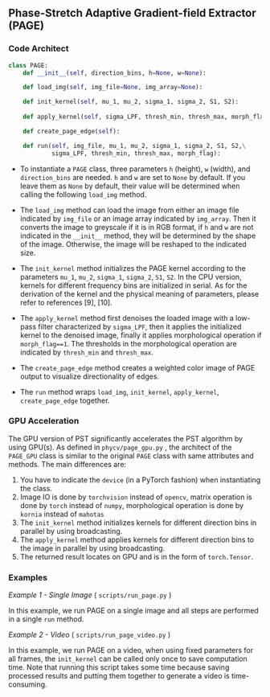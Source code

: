 ## Phase-Stretch Adaptive Gradient-field Extractor (PAGE)

### **Code Architect**

```python
class PAGE:
    def __init__(self, direction_bins, h=None, w=None):

    def load_img(self, img_file=None, img_array=None):

    def init_kernel(self, mu_1, mu_2, sigma_1, sigma_2, S1, S2):
    
    def apply_kernel(self, sigma_LPF, thresh_min, thresh_max, morph_flag):    

    def create_page_edge(self):

    def run(self, img_file, mu_1, mu_2, sigma_1, sigma_2, S1, S2,\
            sigma_LPF, thresh_min, thresh_max, morph_flag):
```

* To instantiate a `PAGE` class, three parameters `h` (height),  `w` (width), and `direction_bins` are needed. `h` and `w` are set to `None` by default. If you leave them as `None` by default, their value will be determined when calling the following `load_img` method. 

* The `load_img` method can load the image from either an image file indicated by `img_file` or an image array indicated by `img_array`. Then it converts the image to greyscale if it is in RGB format, if `h` and `w` are not indicated in the `__init__` method, they will be determined by the shape of the image. Otherwise, the image will be reshaped to the indicated size.

* The `init_kernel` method initializes the PAGE kernel according to the parameters `mu_1`,  `mu_2`,  `sigma_1`,  `sigma_2`,  `S1`,  `S2`. In the CPU version, kernels for different frequency bins are initialized in serial. As for the derivation of the kernel and the physical meaning of parameters, please refer to references [9], [10].

* The `apply_kernel` method first denoises the loaded image with a low-pass filter characterized by `sigma_LPF`, then it applies the initialized kernel to the denoised image, finally it applies morphological operation if `morph_flag==1`. The thresholds in the morphological operation are indicated by `thresh_min` and `thresh_max`.

* The `create_page_edge` method creates a weighted color image of PAGE output to visualize directionality of edges.

* The `run` method wraps `load_img`,  `init_kernel`,  `apply_kernel`,  `create_page_edge` together.

### **GPU Acceleration**

The GPU version of PST significantly accelerates the PST algorithm by using GPU(s). As defined in `phycv/page_gpu.py` , the architect of the `PAGE_GPU` class is similar to the original `PAGE` class with same attributes and methods. The main differences are:

1. You have to indicate the `device` (in a PyTorch fashion) when instantiating the class.
2. Image IO is done by `torchvision` instead of `opencv`, matrix operation is done by `torch` instead of `numpy`, morphological operation is done by `kornia` instead of `mahotas`
3. The `init_kernel` method initializes kernels for different direction bins in parallel by using broadcasting. 
4. The `apply_kernel` method applies kernels for different direction bins to the image in parallel by using broadcasting. 
5. The returned result locates on GPU and is in the form of `torch.Tensor`.

### **Examples**

*Example 1 - Single Image* ( `scripts/run_page.py` )

In this example, we run PAGE on a single image and all steps are performed in a single `run` method.

*Example 2 - Video* ( `scripts/run_page_video.py` )

In this example, we run PAGE on a video, when using fixed parameters for all frames, the `init_kernel` can be called only once to save computation time. Note that running this script takes some time because saving processed results and putting them together to generate a video is time-consuming.